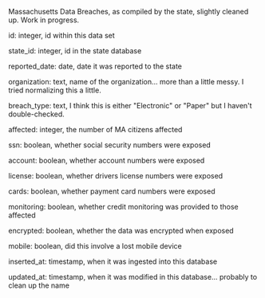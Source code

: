 Massachusetts Data Breaches, as compiled by the state, slightly cleaned up. Work in progress.


id:	integer, id within this data set

state_id:	integer, id in the state database

reported_date:	date, date it was reported to the state

organization:	text, name of the organization... more than a little messy. I tried normalizing this a little.

breach_type:	text, I think this is either "Electronic" or "Paper" but I haven't double-checked.

affected:	integer, the number of MA citizens affected

ssn:	boolean, whether social security numbers were exposed

account:	boolean, whether account numbers were exposed

license:	boolean, whether drivers license numbers were exposed

cards:	boolean, whether payment card numbers were exposed

monitoring:	boolean, whether credit monitoring was provided to those affected

encrypted:	boolean, whether the data was encrypted when exposed

mobile:	boolean, did this involve a lost mobile device

inserted_at:	timestamp, when it was ingested into this database

updated_at:	timestamp, when it was modified in this database... probably to clean up the name
